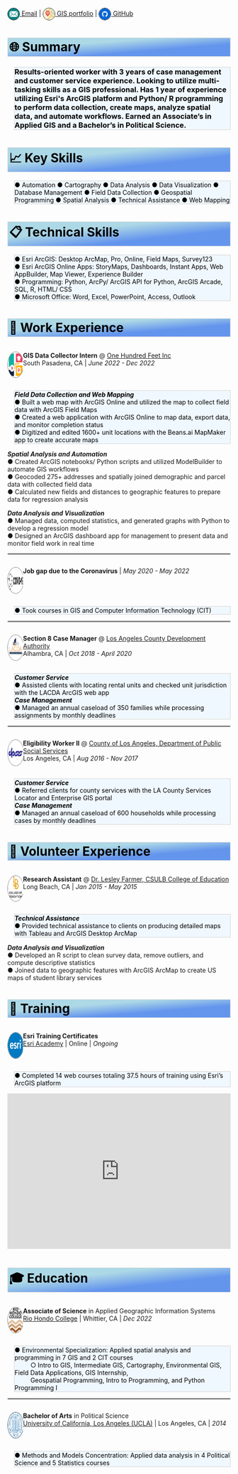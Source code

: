 <style>
img {
  border: .5px solid black;
  vertical-align: middle;
  border-radius: 50%;
  width: 26px;
  height: 26px;}
.section {
  border: 1px ridge gainsboro;
  background: linear-gradient(to bottom right, lightblue, lightblue, cornflowerblue, cornflowerblue);
  color: black;
  padding: 3px;}  
.tab { 
  margin-left: 15px;
  border: 1px ridge lightgray;
  background-color: aliceblue;
  color: black;}
  /* Create two unequal columns that float next to each other */
.column {
  float: left;
  padding: 0px;}
.left {
  width: 7%;}
.right {
  width: 93%;}
/* Clear floats after the columns */
.row:after {
  content: "";
  display: table;
  clear: both;}
.avatar {
  border: .5px solid gray;
  vertical-align: middle;
  width: 57.5px;
  height: 57.5px;
  border-radius: 50%;}
hr.solid {
  height: 1px;
  background-color: gray;
  border: 1px solid gray;
  border-radius: 5px}
</style>
[![email](/pics/email.svg) Email](mailto:chavezleobardo@hotmail.com) | [![gis](/pics/map.svg) GIS portfolio](https://chavezleobardo.wixsite.com/portfolio/) | [![github](/pics/github.svg) GitHub](https://github.com/geo-leo/)

<h1 class='section'>🌐 Summary</h1>
<h3 class='tab'> Results-oriented worker with 3 years of case management and customer service experience. Looking to utilize multi-tasking skills as a GIS professional. Has 1 year of experience utilizing Esri's ArcGIS platform and Python/ R programming to perform data collection, create maps, analyze spatial data, and automate workflows. Earned an Associate’s in Applied GIS and a Bachelor’s in Political Science. </h3>

<h1 class='section'>📈 Key Skills</h1> 
<p class='tab'>
● Automation ● Cartography ● Data Analysis ● Data Visualization ● Database Management ● Field Data Collection ● Geospatial Programming ● Spatial Analysis ● Technical Assistance ● Web Mapping 
</p>

<h1 class='section'>📋 Technical Skills</h1>
<p class='tab'> 
● Esri ArcGIS: Desktop ArcMap, Pro, Online, Field Maps, Survey123 <br>
● Esri ArcGIS Online Apps: StoryMaps, Dashboards, Instant Apps, Web AppBuilder, Map Viewer, Experience Builder <br>
● Programming: Python, ArcPy/ ArcGIS API for Python, ArcGIS Arcade, SQL, R, HTML/ CSS <br>
● Microsoft Office: Word, Excel, PowerPoint, Access, Outlook 
</p>

<h1 class='section'>💼 Work Experience</h1>

<div class="row">
  <div class="column left">
    <p align="left">
      <a href="https://www.beans.ai/">
        <img src="./pics/beansai.png" alt="100feet" class="avatar"/>
      </a> 
    </p> 
  </div>
  <div class="column right">
    <p>
      <strong>GIS Data Collector Intern</strong> @ <a href="https://www.beans.ai/"> One Hundred Feet Inc</a> <br>
      South Pasadena, CA | <em>June 2022 - Dec 2022</em> 
    </p>
  </div>
</div>
<p class='tab'>
  <strong><em>Field Data Collection and Web Mapping</em></strong> <br>
  ● Built a web map with ArcGIS Online and utilized the map to collect field data with ArcGIS Field Maps <br>
  ● Created a web application with ArcGIS Online to map data, export data, and monitor completion status <br>
  ● Digitized and edited 1600+ unit locations with the Beans.ai MapMaker app to create accurate maps <br>

  <strong><em>Spatial Analysis and Automation</em></strong> <br>
  ● Created ArcGIS notebooks/ Python scripts and utilized ModelBuilder to automate GIS workflows <br>
  ● Geocoded 275+ addresses and spatially joined demographic and parcel data with collected field data <br> 
  ● Calculated new fields and distances to geographic features to prepare data for regression analysis <br>
  
  <strong><em>Data Analysis and Visualization</em></strong> <br>
  ● Managed data, computed statistics, and generated graphs with Python to develop a regression model <br>
  ● Designed an ArcGIS dashboard app for management to present data and monitor field work in real time 
</p>

<hr class="solid">

<div class="row">
  <div class="column left">
    <p align="left">
      <a href="https://en.wikipedia.org/wiki/COVID-19">
        <img src="./pics/covid.svg" alt="covid" class="avatar"/> 
      </a> 
    </p> 
  </div>
  <div class="column right">
    <p>
      <strong>Job gap due to the Coronavirus</strong> | <em>May 2020 - May 2022</em> 
    </p>
  </div>
</div>
<p class='tab'>
  ● Took courses in GIS and Computer Information Technology (CIT) 
</p>

<hr class="solid">

<div class="row">
  <div class="column left">
    <p align="left">
      <a href="https://www.lacda.org/">
        <img src="./pics/lacda.jpg" alt="lacda" class="avatar"/> 
      </a> 
    </p>  
  </div>
  <div class="column right">
    <p><strong>Section 8 Case Manager</strong> @ <a href="https://www.lacda.org/"> Los Angeles County Development Authority</a> <br>
    Alhambra, CA | <em>Oct 2018 - April 2020</em> </p>
  </div>
</div>
<p class='tab'>
  <strong><em>Customer Service</em></strong> <br>
  ● Assisted clients with locating rental units and checked unit jurisdiction with the LACDA ArcGIS web app <br>
  <strong><em>Case Management</em></strong> <br>
  ● Managed an annual caseload of 350 families while processing assignments by monthly deadlines 
</p>

<hr class="solid">

<div class="row">
  <div class="column left">
    <p align="left">
      <a href="https://dpss.lacounty.gov/en.html">
        <img src="./pics/dpss.png" alt="dpss" class="avatar"/> 
      </a> 
    </p>
  </div>
  <div class="column right">
    <p><strong>Eligibility Worker II</strong> @ <a href="https://www.lacda.org/"> County of Los Angeles, Department of Public Social Services</a> <br>
    Los Angeles, CA | <em>Aug 2016 - Nov 2017</em> 
    </p>
  </div>
</div>
<p class='tab'>
  <strong><em>Customer Service</em></strong> <br>
  ● Referred clients for county services with the LA County Services Locator and Enterprise GIS portal <br>
  <strong><em>Case Management</em></strong> <br>
  ● Managed an annual caseload of 600 households while processing cases by monthly deadlines 
</p>

<h1 class='section'>📝 Volunteer Experience</h1>

<div class="row">
  <div class="column left">
    <p align="left">
      <a href="https://www.csulb.edu/college-of-education/teacher-librarian-services-credential/page/lesley-farmer">
        <img src="./pics/longbeach.png" alt="csulb coe" class="avatar"/> 
      </a> 
    </p> 
  </div>
  <div class="column right">
    <p><strong>Research Assistant</strong> @ <a href="https://www.csulb.edu/college-of-education/teacher-librarian-services-credential/page/lesley-farmer"> Dr. Lesley Farmer, CSULB College of Education</a> <br>
    Long Beach, CA | <em>Jan 2015 - May 2015</em> 
    </p>
  </div>
</div>
<p class='tab'>
  <strong><em>Technical Assistance</em></strong> <br>
  ● Provided technical assistance to clients on producing detailed maps with Tableau and ArcGIS Desktop ArcMap <br>
  
  <strong><em>Data Analysis and Visualization</em></strong> <br>
  ● Developed an R script to clean survey data, remove outliers, and compute descriptive statistics <br>
  ● Joined data to geographic features with ArcGIS ArcMap to create US maps of student library services 
</p>


<h1 class='section'>📓 Training</h1>

<div class="row">
  <div class="column left">
    <p align="left">
      <a href="https://www.esri.com/training/">
        <img src="./pics/esri.png" alt="esri" class="avatar"/> 
      </a> 
    </p>
  </div>
  <div class="column right">
    <p><strong>Esri Training Certificates</strong> <br> 
      <a href="https://www.esri.com/training/"> Esri Academy</a> | Online | <em>Ongoing</em> 
    </p>
  </div>
</div>
<p class='tab'>
  ● Completed 14 web courses totaling 37.5 hours of training using Esri’s ArcGIS platform 
</p>
<iframe width="100%" height="350" src="https://datastudio.google.com/embed/reporting/fb3f8c62-e8da-41bf-ac34-2a70012fd5b0/page/jqp5C" frameborder="0" style="border:0" allowfullscreen></iframe>


<h1 class='section'>🎓 Education</h1>

<div class="row">
  <div class="column left">
    <p align="left">
      <a href="https://www.riohondo.edu/">
        <img src="./pics/riohondo.svg" alt="riohondo" class="avatar"/> 
      </a> 
    </p> 
  </div>
  <div class="column right">
    <p><strong>Associate of Science</strong> in Applied Geographic Information Systems <br>
      <a href="https://www.riohondo.edu/"> Rio Hondo College</a> | Whittier, CA | <em>Dec 2022</em> 
    </p>
  </div>
</div>
<p class='tab'>
  ● Environmental Specialization: Applied spatial analysis and programming in 7 GIS and 2 CIT courses <br> &emsp; &emsp;
    ○ Intro to GIS, Intermediate GIS, Cartography, Environmental GIS, Field Data Applications, GIS Internship, <br> &emsp; &emsp;
    Geospatial Programming, Intro to Programming, and Python Programming I
</p>

<hr class="solid">

<div class="row">
  <div class="column left">
    <p align="left">
      <a href="https://www.ucla.edu/">
        <img src="./pics/ucla.png" alt="ucla" class="avatar"/> 
      </a>
    </p> 
  </div>
  <div class="column right">
    <p><strong>Bachelor of Arts</strong> in Political Science <br>
      <a href="https://www.ucla.edu/"> University of California, Los Angeles (UCLA)</a> | Los Angeles, CA | <em>2014</em> 
    </p>
  </div>
</div>
<p class='tab'>
  ● Methods and Models Concentration: Applied data analysis in 4 Political Science and 5 Statistics courses 
</p>
